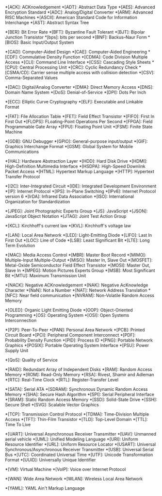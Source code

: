 *[ACK]: ACKnowledgement
*[ADT]: Abstract Data Type
*[AES]: Advanced Encryption Standard
*[ADC]: Analog/Digital Converter
*[ARM]: Advanced RISC Machines
*[ASCII]: American Standard Code for Information Interchange
*[AST]: Abstract Syntax Tree

*[BER]: Bit Error Rate
*[BFT]: Byzantine Fault Tolerant
*[BJT]: Bipolar Junction Transistor
*[bps]: bits per second
*[BNF]: Backus–Naur Form
*[BIOS]: Basic Input/Output System

*[CAD]: Computer-Aided Design
*[CAE]: Computer-Aided Engineering
*[CDF]: Commulative Density Function
*[CDMA]: Code Division Multiple Access
*[CLI]: Command Line Interface
*[CSS]: Cascading Style Sheets
*[CPU]: Central Processing Unit
*[CRC]: Cyclic Redundancy Check
*[CSMA/CD]: Carrier sense multiple access with collision detection
*[CSV]: Comma-Separated Values

*[DAC]: Digital/Analog Converter
*[DMA]: Direct Memory Access
*[DNS]: Domain Name System
*[DoS]: Denial-of-Service
*[DPI]: Dots Per Inch

*[ECC]: Elliptic Curve Cryptography
*[ELF]: Executable and Linkable Format

*[FAT]: File Allocation Table
*[FET]: Field Effect Transistor
*[FIFO]: First In First Out
*[FLOPS]: FLoating-Point Operations Per Second
*[FPGA]: Field Programmable Gate Array
*[FPU]: Floating Point Unit
*[FSM]: Finite State Machine

*[GDB]: GNU Debugger
*[GPIO]: General-purpose input/output
*[GIF]: Graphics Interchange Format
*[GSM]: Global System for Mobile Communications

*[HAL]: Hardware Abstraction Layer
*[HDD]: Hard Disk Drive
*[HDMI]: High-Definition Multimedia Interface
*[HSDPA]: High-Speed Downlink Packet Access
*[HTML]: Hypertext Markup Language
*[HTTP]: Hypertext Transfer Protocol

*[I2C]: Inter-Integrated Circuit
*[IDE]: Integrated Development Environment
*[IP]: Internet Protocol
*[IPS]: In-Plane Switching
*[IPv6]: Internet Protocol version 6
*[IrDA]: Infrared Data Association
*[ISO]: International Organization for Standardization

*[JPEG]: Joint Photographic Experts Group
*[JS]: JavaScript
*[JSON]: JavaScript Object Notation
*[JTAG]: Joint Test Action Group

*[KCL]: Kirchhoff's current law
*[KVL]: Kirchhoff's voltage law

*[LAN]: Local Area Network
*[LED]: Light-Emitting Diode
*[LIFO]: Last In First Out
*[LOC]: Line of Code
*[LSB]: Least Significant Bit
*[LTE]: Long Term Evolution

*[MAC]: Media Access Control
*[MBR]: Master Boot Record
*[MIMO]: Multiple-Input Multiple-Output
*[MISO]: Master In, Slave Out
*[MOSFET]: Metal-Oxide Semiconductor Field Effect Transistor
*[MOSI]: Master Out, Slave In
*[MPEG]: Motion Pictures Experts Group
*[MSB]: Most Significant Bit
*[MTU]: Maximum Transmission Unit

*[NACK]: Negative ACKnowledgement
*[NAK]: Negative AcKnowledge Character
*[NaN]: Not a Number
*[NAT]: Network Address Translation
*[NFC]: Near field communication
*[NVRAM]: Non-Volatile Random Access Memory

*[OLED]: Organic Light Emitting Diode
*[OOP]: Object-Oriented Programming
*[OS]: Operating System
*[OSI]: Open Systems Interconnection

*[P2P]: Peer-To-Peer
*[PAN]: Personal Area Network
*[PCB]: Printed Circuit Board
*[PCI]: Peripheral Component Interconnect
*[PDF]: Probability Density Function
*[PID]: Process ID
*[PNG]: Portable Network Graphics
*[POSIX]: Portable Operating System Interface
*[PSU]: Power Supply Unit

*[QoS]: Quality of Service

*[RAID]: Redundant Array of Independent Disks
*[RAM]: Random Access Memory
*[ROM]: Read-Only Memory
*[RSA]: Rivest, Shamir and Adleman
*[RTC]: Real-Time Clock
*[RTL]: Register-Transfer Level

*[SATA]: Serial ATA
*[SDRAM]: Synchronous Dynamic Random Access Memory
*[SHA]: Secure Hash Algorithm
*[SPI]: Serial Peripheral Interface
*[SRAM]: Static Random Access Memory
*[SSD]: Solid-State Drive
*[SSH]: Secure Shell
*[SVG]: Scalable Vector Graphics

*[TCP]: Transmission Control Protocol
*[TDMA]: Time-Division Multiple Access
*[TFT]: Thin-Film Transistor
*[TLD]: Top-Level Domain
*[TTL]: Time To Live

*[UART]: Universal Asynchronous Receiver Transmitter
*[UAV]: Unmanned aerial vehicle
*[UML]: Unified Modeling Language
*[URI]: Uniform Resource Identifier
*[URL]: Uniform Resource Locator
*[USART]: Universal Synchronous/Asynchronous Receiver Transmitter
*[USB]: Universal Serial Bus
*[UTC]: Coordinated Universal Time
*[UTF]: Unicode Transformation Format
*[UUID]: Universally Unique Identifier

*[VM]: Virtual Machine
*[VoIP]: Voice over Internet Protocol

*[WAN]: Wide Area Network
*[WLAN]: Wireless Local Area Network

*[YAML]: YAML Ain't Markup Language
